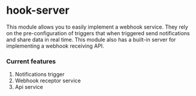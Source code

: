 hook-server
===========================

This module allows you to easily implement a webhook service. They rely on the pre-configuration of triggers that when triggered send notifications and share data in real time. This module also has a built-in server for implementing a webhook receiving API.


### Current features

1. Notifications trigger
2. Webhook receptor service
3. Api service
